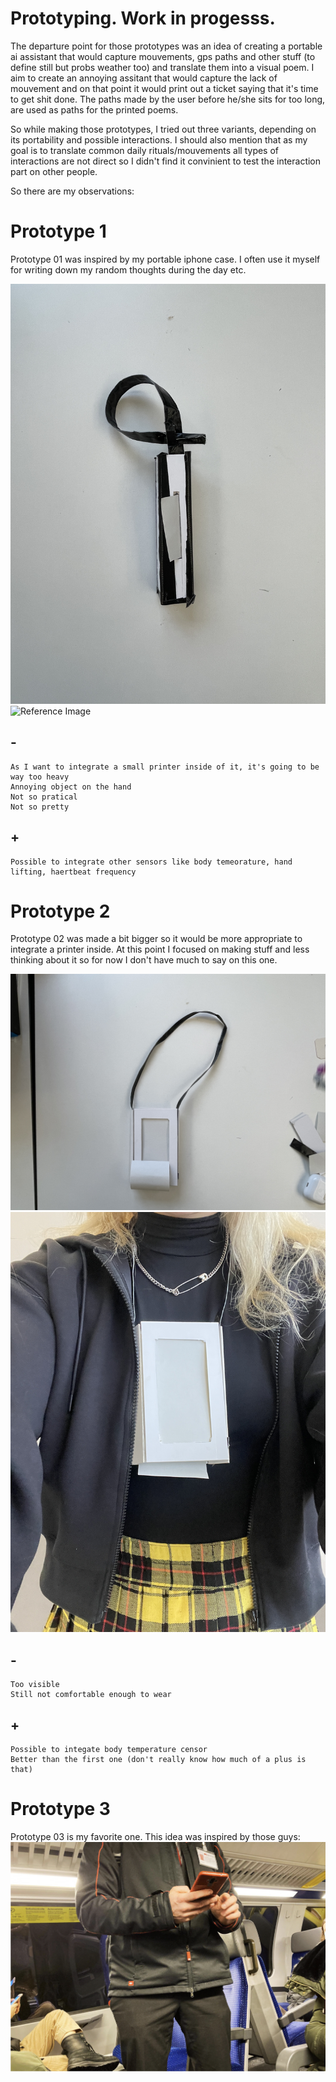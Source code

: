 # Prototyping. Work in progesss.

The departure point for those prototypes was an idea of creating a portable ai assistant that would capture mouvements, gps paths and other stuff (to define still but probs weather too) and translate them into a visual poem. I aim to create an annoying assitant that would capture the lack of mouvement and on that point it would print out a ticket saying that it's time to get shit done. The paths made by the user before he/she sits for too long, are used as paths for the printed poems.

So while making those prototypes, I tried out three variants, depending on its portability and possible interactions. I should also mention that as my goal is to translate common daily rituals/mouvements all types of interactions are not direct so I didn't find it convinient to test the interaction part on other people.

So there are my observations:

# Prototype 1

Prototype 01 was inspired by my portable iphone case. I often use it myself for writing down my random thoughts during the day etc.

![Reference Image](/process/prototyping/2023-11-02/prototype-01-01.JPG)
![Reference Image](/process/prototyping/2023-11-02/prototype-01-02.JPG)

## -
    As I want to integrate a small printer inside of it, it's going to be way too heavy
    Annoying object on the hand
    Not so pratical 
    Not so pretty 

## +
    Possible to integrate other sensors like body temeorature, hand lifting, haertbeat frequency

# Prototype 2

Prototype 02 was made a bit bigger so it would be more appropriate to integrate a printer inside. At this point I focused on making stuff and less thinking about it so for now I don't have much to say on this one.

![Reference Image](/process/prototyping/2023-11-02/prototype-02-01.JPG)
![Reference Image](/process/prototyping/2023-11-02/prototype-02-02.JPG)

## -
    Too visible
    Still not comfortable enough to wear

## +
    Possible to integate body temperature censor 
    Better than the first one (don't really know how much of a plus is that)

# Prototype 3

Prototype 03 is my favorite one. This idea was inspired by those guys:
![Reference Image](/process/prototyping/2023-11-02/him.png)